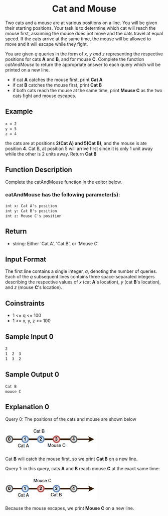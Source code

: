 <h1 align="center">Cat and Mouse</h1>

Two cats and a mouse are at various positions on a line. You will be given their starting positions. Your task is to determine which cat will reach the mouse first, assuming the mouse does not move and the cats travel at equal speed. If the cats arrive at the same time, the mouse will be allowed to move and it will escape while they fight.

You are given *q* queries in the form of *x, y and z* representing the respective positions for cats **A** and **B**, and for mouse **C**. Complete the function  *catAndMouse*  to return the appropriate answer to each query which will be printed on a new line.

- if cat **A** catches the mouse first, print **Cat A**
- if cat **B** catches the mouse first, print **Cat B**
- if both cats reach the mouse at the same time, print **Mouse C** as the two cats fight and mouse escapes.

## Example

    x = 2
    y = 5
    z = 4


the cats are at positions **2(Cat A) and 5(Cat B)**, and the mouse is ate position **4**. Cat B, at position 5 will arrive first since it is only 1 unit away while the other is 2 units away. Return **Cat B**

## Function Description

Complete the catAndMouse function in the editor below.

### catAndMouse has the following parameter(s):

    int x: Cat A's position
    int y: Cat B's position
    int z: Mouse C's position


## Return

- string: Either 'Cat A', 'Cat B', or 'Mouse C'

## Input Format

The first line contains a single integer, *q*, denoting the number of queries.
Each of the *q* subsequent lines contains three space-separated integers describing the respective values of *x* (cat **A**'s location), *y* (cat **B**'s location), and *z* (mouse **C**'s location).

## Coinstraints

- 1 <= q <= 100
- 1 <= x, y, z <= 100

## Sample Input 0

    2
    1  2  3
    1  3  2


## Sample Output 0

    Cat B
    mouse C


## Explanation 0 

Query 0: The positions of the cats and mouse are shown below

<img src="rsc/query0.png" alt="Position Cats and Mouse, query: 0">

Cat **B** will catch the mouse first, so we print **Cat B** on a new line.

Query 1: in this query, cats **A** and **B** reach mouse **C** at the exact same time:

<img src="rsc/query1.png" alt="Position Cats and Mouse, query: 1">

Because the mouse escapes, we print **Mouse C** on a new line.

